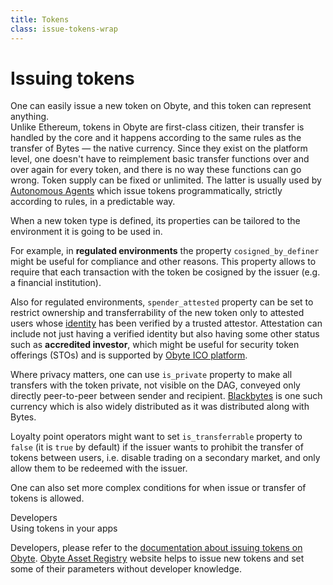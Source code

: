 ```yaml
---
title: Tokens
class: issue-tokens-wrap
---
```


# Issuing tokens

<div class="sub-block">
    One can easily issue a new token on Obyte, and this token can represent anything.
</div>
<div class="sub-text-block">
    Unlike Ethereum, tokens in Obyte are first-class citizen, their transfer is handled by the core and it happens according to the same rules as the transfer of Bytes &mdash; the native currency. Since they exist on the platform level, one doesn't have to reimplement basic transfer functions over and over again for every token, and there is no way these functions can go wrong.
    Token supply can be fixed or unlimited. The latter is usually used by <a href="/platform/autonomous-agents">Autonomous Agents</a> which issue tokens programmatically, strictly according to rules, in a predictable way.
</div>

When a new token type is defined, its properties can be tailored to the environment it is going to be used in.

<div class="white-block">
    <p>
        For example, in <b>regulated environments</b> the property <code>cosigned_by_definer</code> might be useful for compliance and other reasons. This property allows to require that each transaction with the token be cosigned by the issuer (e.g. a financial institution).
    </p>
    <p>
        Also for regulated environments, <code>spender_attested</code> property can be set to restrict ownership and 
        transferrability of the new token only to attested users whose <a href="/platform/identity">identity</a> 
        has been verified by a trusted attestor. Attestation can include not just having a verified identity but 
        also having some other status such as <b>accredited investor</b>, which might be useful for security 
        token offerings (STOs) and is supported by <a href="https://ico-platform.obyte.org" target="_blank" rel="noopener">Obyte ICO platform</a>.
    </p>
    <p>
        Where privacy matters, one can use <code>is_private</code> property to make all transfers with the token 
        private, not visible on the DAG, conveyed only directly peer-to-peer between sender and recipient. 
        <a href="/platform/blackbytes">Blackbytes</a> is one such currency which is also widely distributed as it was distributed along with Bytes.
    </p>
    <p>
        Loyalty point operators might want to set <code>is_transferrable</code> property to <code>false</code> (it is
         <code>true</code> by default) if the issuer wants to prohibit the transfer of tokens between users, i.e. 
         disable trading on a secondary market, and only allow them to be redeemed with the issuer.    
    </p>
    <p>
        One can also set more complex conditions for when issue or transfer of tokens is allowed.
    </p>
</div>

<div class="dev-blog">
    <div class="dev-img-block">
        <img src="/user/themes/obyte/assets/issue-tokens/doc.svg" alt="">
    </div>
    <div class="info-block">
        <div class="cat">Developers</div>
        <div class="title">Using tokens in your apps</div>
        <p>
            Developers, please refer to the <a href="https://developer.obyte.org/issuing-assets-on-byteball" target="_blank" rel="noopener">documentation about issuing tokens on Obyte</a>.
            <a target="_blank" rel="noopener" href="https://obyte.app/#!/asset/order">Obyte Asset Registry</a> website helps to issue new tokens and set some of their parameters without developer knowledge.
        </p>
    </div>
</div>



